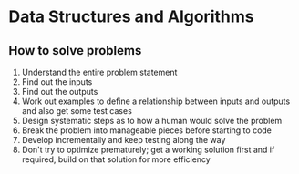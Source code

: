# Data Structures and Algorithms

## How to solve problems
1. Understand the entire problem statement
2. Find out the inputs
3. Find out the outputs
4. Work out examples to define a relationship between inputs and outputs and also get some test cases
5. Design systematic steps as to how a human would solve the problem
6. Break the problem into manageable pieces before starting to code
7. Develop incrementally and keep testing along the way
8. Don't try to optimize prematurely; get a working solution first and if required, build on that solution for more efficiency
